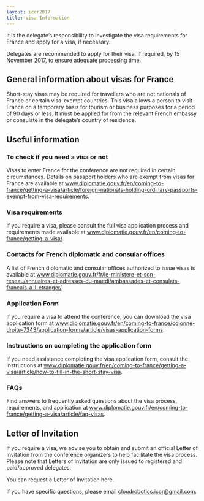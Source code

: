 ```yaml
---
layout: iccr2017
title: Visa Information
---
```



It is the delegate’s responsibility to investigate the visa requirements for France and apply for a visa, if necessary.

Delegates are recommended to apply for their visa, if required, by 15 November 2017, to ensure adequate processing time.

## General information about visas for France
 Short-stay visas may be required for travellers who are not nationals of France or certain visa-exempt countries. This visa allows a person to visit France on a temporary basis for tourism or business purposes for a period of 90 days or less. It must be applied for from the relevant French embassy or consulate in the delegate’s country of residence.

## Useful information

### To check if you need a visa or not

Visas to enter France for the conference are not required in certain circumstances. Details on passport holders who are exempt from visas for France are available at www.diplomatie.gouv.fr/en/coming-to-france/getting-a-visa/article/foreign-nationals-holding-ordinary-passports-exempt-from-visa-requirements.

### Visa requirements

If you require a visa, please consult the full visa application process and requirements made available at www.diplomatie.gouv.fr/en/coming-to-france/getting-a-visa/.

### Contacts for French diplomatic and consular offices

A list of French diplomatic and consular offices authorized to issue visas is available at www.diplomatie.gouv.fr/fr/le-ministere-et-son-reseau/annuaires-et-adresses-du-maedi/ambassades-et-consulats-francais-a-l-etranger/.

### Application Form

If you require a visa to attend the conference, you can download the visa application form at www.diplomatie.gouv.fr/en/coming-to-france/colonne-droite-7343/application-forms/article/visas-application-forms.

### Instructions on completing the application form

If you need assistance completing the visa application form, consult the instructions at  www.diplomatie.gouv.fr/en/coming-to-france/getting-a-visa/article/how-to-fill-in-the-short-stay-visa.

### FAQs

Find answers to frequently asked questions about the visa process, requirements, and application at www.diplomatie.gouv.fr/en/coming-to-france/getting-a-visa/article/faq-visas.

## Letter of Invitation

If you require a visa, we advise you to obtain and submit an official Letter of Invitation from the conference organizers to help facilitate the visa process. Please note that Letters of Invitation are only issued to registered and paid/approved delegates.

You can request a Letter of Invitation here.

If you have specific questions, please email cloudrobotics.iccr@gmail.com.

